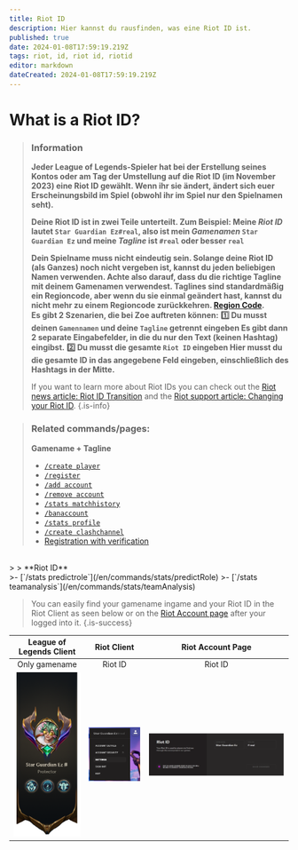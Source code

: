```yaml
---
title: Riot ID
description: Hier kannst du rausfinden, was eine Riot ID ist.
published: true
date: 2024-01-08T17:59:19.219Z
tags: riot, id, riot id, riotid
editor: markdown
dateCreated: 2024-01-08T17:59:19.219Z
---
```


# What is a Riot ID?

>### Information
>**Jeder League of Legends-Spieler hat bei der Erstellung seines Kontos oder am Tag der Umstellung auf die Riot ID (im November 2023) eine Riot ID gewählt. Wenn ihr sie ändert, ändert sich euer Erscheinungsbild im Spiel (obwohl ihr im Spiel nur den Spielnamen seht).**
>
> **Deine Riot ID ist in zwei Teile unterteilt. Zum Beispiel:
Meine _Riot ID_ lautet `Star Guardian Ez#real`,
also ist mein _Gamenamen_ `Star Guardian Ez` 
und meine _Tagline_ ist `#real` oder besser `real`**
>
>**Dein Spielname muss nicht eindeutig sein. Solange deine Riot ID (als Ganzes) noch nicht vergeben ist, kannst du jeden beliebigen Namen verwenden. Achte also darauf, dass du die richtige Tagline mit deinem Gamenamen verwendest.
Taglines sind standardmäßig ein Regioncode, aber wenn du sie einmal geändert hast, kannst du nicht mehr zu einem Regioncode zurückkehren. [Region Code](/en/terms/region).** <br>
>**Es gibt 2 Szenarien, die bei Zoe auftreten können:** 
>**:one: Du musst deinen `Gamennamen` und deine `Tagline` getrennt eingeben
>Es gibt dann 2 separate Eingabefelder, in die du nur den Text (keinen Hashtag) eingibst.** 
>**:two: Du musst die gesamte `Riot ID` eingeben
>Hier musst du die gesamte ID in das angegebene Feld eingeben, einschließlich des Hashtags in der Mitte.**
>
>If you want to learn more about Riot IDs you can check out the [Riot news article: Riot ID Transition](https://www.riotgames.com/en/news/reworking-the-riot-id-transition-plan) and the [Riot support article: Changing your Riot ID](https://support-leagueoflegends.riotgames.com/hc/en-us/articles/20631044642963).
>{.is-info}

>### Related commands/pages:
>**Gamename + Tagline** <br>
>-   [`/create player`](/en/commands/create/player)
>-   [`/register`](/en/commands/important/register)
>-   [`/add account`](/en/commands/add/account)
>-   [`/remove account`](/en/commands/remove/account)
>-   [`/stats matchhistory`](/en/commands/stats/matchhistory)
>-   [`/banaccount`](/en/commands/other/banAccount)
>-   [`/stats profile`](/en/commands/stats/profile)
>-   [`/create clashchannel`](/en/commands/create/clashChannel)
>-   [Registration with verification](/en/Guides/RegisterWithVerification)
<br>
>
> **Riot ID** <br>
>-   [`/stats predictrole`](/en/commands/stats/predictRole)
>-   [`/stats teamanalysis`](/en/commands/stats/teamAnalysis)


> You can easily find your gamename ingame and your Riot ID in the Riot Client as seen below or on the [Riot Account page](https://account.riotgames.com/) after your logged into it.
>{.is-success}
  
League of Legends Client | Riot Client | Riot Account Page
:--------: | :--------: | :--------:
Only gamename   | Riot ID   | Riot ID
![](/en_/en_riotid_gamename.png) | ![](/en_/en_riotid_riotclient.png) | ![](/en_/en_riotid_riotaccount.png)
  




